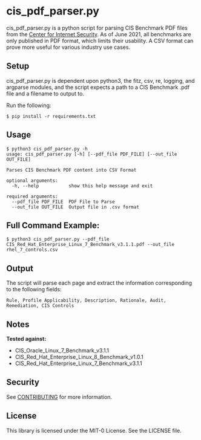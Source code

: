 # cis_pdf_parser.py

cis_pdf_parser.py is a python script for parsing CIS Benchmark PDF files from the [Center for Internet Security](https://www.cisecurity.org/cis-benchmarks/). As of June 2021, all benchmarks are only published in PDF format, which limits their usability. A CSV format can prove more useful for various industry use cases.

## Setup

cis_pdf_parser.py is dependent upon python3, the fitz, csv, re, logging, and argparse modules, and the script expects a path to a CIS Benchmark .pdf file and a filename to output to.

Run the following:
```
$ pip install -r requirements.txt
```

## Usage

```
$ python3 cis_pdf_parser.py -h
usage: cis_pdf_parser.py [-h] [--pdf_file PDF_FILE] [--out_file OUT_FILE]

Parses CIS Benchmark PDF content into CSV Format

optional arguments:
  -h, --help           show this help message and exit

required arguments:
  --pdf_file PDF_FILE  PDF File to Parse
  --out_file OUT_FILE  Output file in .csv format
```

## Full Command Example:

```
$ python3 cis_pdf_parser.py --pdf_file CIS_Red_Hat_Enterprise_Linux_7_Benchmark_v3.1.1.pdf --out_file rhel_7_controls.csv
```

## Output

The script will parse each page and extract the information corresponding to the following fields:

```
Rule, Profile Applicability, Description, Rationale, Audit, Remediation, CIS Controls
```

## Notes

**Tested against:**

* CIS_Oracle_Linux_7_Benchmark_v3.1.1
* CIS_Red_Hat_Enterprise_Linux_8_Benchmark_v1.0.1
* CIS_Red_Hat_Enterprise_Linux_7_Benchmark_v3.1.1

## Security

See [CONTRIBUTING](CONTRIBUTING.md#security-issue-notifications) for more information.

## License

This library is licensed under the MIT-0 License. See the LICENSE file.

